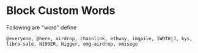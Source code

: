 # Block Custom Words

Following are "word" define
```
@everyone, @here, airdrop, chainlink, ethway, imgpile, IWOfHjJ, kys, libra-sale, N199ER, Nigger, omg-airdrop, omisego
```
